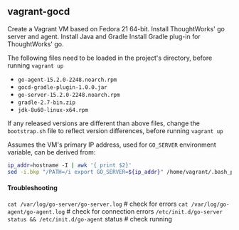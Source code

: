 ## vagrant-gocd
Create a Vagrant VM based on Fedora 21 64-bit. 
Install ThoughtWorks' go server and agent. 
Install Java and Gradle
Install Gradle plug-in for ThoughtWorks' go.

The following files need to be loaded in the project's directory, before running `vagrant up`
* `go-agent-15.2.0-2248.noarch.rpm`
* `gocd-gradle-plugin-1.0.0.jar`
* `go-server-15.2.0-2248.noarch.rpm`
* `gradle-2.7-bin.zip`
* `jdk-8u60-linux-x64.rpm`

If any released versions are different than above files, change the `bootstrap.sh` file to reflect version differences, before running `vagrant up`

Assumes the VM's primary IP address, used for `GO_SERVER` environment variable, can be derived from:
```bash
ip_addr=hostname -I | awk '{ print $2}'
sed -i.bkp "/PATH=/i export GO_SERVER=${ip_addr}" /home/vagrant/.bash_profile
```

#### Troubleshooting
`cat /var/log/go-server/go-server.log` # check for errors
`cat /var/log/go-agent/go-agent.log` # check for connection errors
`/etc/init.d/go-server status && /etc/init.d/go-agent` status # check running